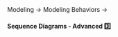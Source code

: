 <link rel="stylesheet" href="{{baseUrl}}/css/textbook.css">

<div class="website-content">

<div id="path">Modeling → Modeling Behaviors →</div>

<div id="title">

#### Sequence Diagrams - Advanced :three:

</div>

<div id="body">

<dynamic-panel src="../../../uml/sequenceDiagrams/parallelPaths/embed.md" boilerplate  header="UML: Sequence Diagrams: Parallel Paths" is-open></dynamic-panel>

</div>

<div id="extras">
</div>

</div>
